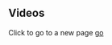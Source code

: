 ## Videos

<script type="text/javascript">
        if ( Math.random() <= 0.5 )
          calcvid1.cookie = “choice=1; expires=Thu, 18 Dec 2019 12:00:00 UTC”;
        else
          calcvid1.cookie = “choice=2; expires=Thu, 18 Dec 2019 12:00:00 UTC”;
</script>
    
<script type="text/javascript">
document.cookie = “choice=1; expires=Thu, 18 Dec 2019 12:00:00 UTC”;
</script>

Click to go to a new page
[go](1.md)
